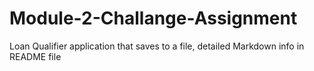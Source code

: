 # Module-2-Challange-Assignment
Loan Qualifier application that saves to a file, detailed Markdown info in README file

